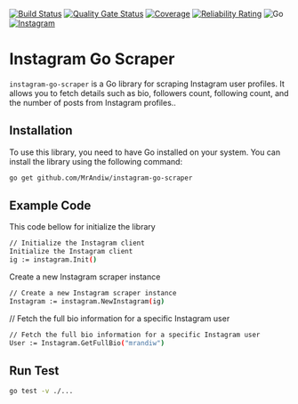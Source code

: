 [![Build Status](https://github.com/MrAndiw/instagram-go-scraper/actions/workflows/go.yml/badge.svg)](https://github.com/MrAndiw/instagram-go-scraper/actions)
[![Quality Gate Status](https://sonarcloud.io/api/project_badges/measure?project=MrAndiw_instagram-go-scraper&metric=alert_status)](https://sonarcloud.io/summary/new_code?id=MrAndiw_instagram-go-scraper)
[![Coverage](https://sonarcloud.io/api/project_badges/measure?project=MrAndiw_instagram-go-scraper&metric=coverage)](https://sonarcloud.io/summary/new_code?id=MrAndiw_instagram-go-scraper)
[![Reliability Rating](https://sonarcloud.io/api/project_badges/measure?project=MrAndiw_instagram-go-scraper&metric=reliability_rating)](https://sonarcloud.io/summary/new_code?id=MrAndiw_instagram-go-scraper)
![Go](https://img.shields.io/badge/go-%2300ADD8.svg?style=for-the-badge&logo=go&logoColor=white)
[![Instagram](https://img.shields.io/badge/Instagram-%23E4405F.svg?logo=Instagram&logoColor=white)](#)

# Instagram Go Scraper

`instagram-go-scraper` is a Go library for scraping Instagram user profiles. It allows you to fetch details such as bio, followers count, following count, and the number of posts from Instagram profiles..

## Installation

To use this library, you need to have Go installed on your system. You can install the library using the following command:

```bash
go get github.com/MrAndiw/instagram-go-scraper
```

## Example Code

This code bellow for initialize the library

```bash
// Initialize the Instagram client
Initialize the Instagram client
ig := instagram.Init()
```

Create a new Instagram scraper instance

```bash
// Create a new Instagram scraper instance
Instagram := instagram.NewInstagram(ig)
```

// Fetch the full bio information for a specific Instagram user

```bash
// Fetch the full bio information for a specific Instagram user
User := Instagram.GetFullBio("mrandiw")
```

## Run Test

```bash
go test -v ./...
```
